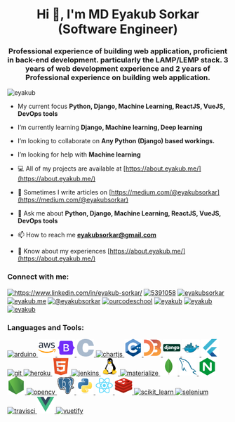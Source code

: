 <h1 align="center">Hi 👋, I'm MD Eyakub Sorkar (Software Engineer)</h1> 
<h3 align="center">Professional experience of building web application, proficient in back-end development. particularly the LAMP/LEMP stack. 3 years of web development experience and 2 years of Professional experience on building web application.</h3>

<p align="left"> <img src="https://komarev.com/ghpvc/?username=eyakub&label=Profile%20views&color=0e75b6&style=flat" alt="eyakub" /> </p>

- My current focus **Python, Django, Machine Learning, ReactJS, VueJS, DevOps tools**

- I’m currently learning **Django, Machine learning, Deep learning**

- I’m looking to collaborate on **Any Python (Django) based workings.**

- I’m looking for help with **Machine learning**

- 💻 All of my projects are available at [https://about.eyakub.me/](https://about.eyakub.me/)

- 📝 Sometimes I write articles on [https://medium.com/@eyakubsorkar](https://medium.com/@eyakubsorkar)

- 💬 Ask me about **Python, Django, Machine Learning, ReactJS, VueJS, DevOps tools**

- 📫 How to reach me **eyakubsorkar@gmail.com**

- 📄 Know about my experiences [https://about.eyakub.me/](https://about.eyakub.me/)

<!-- ### Blogs posts -->
<!-- BLOG-POST-LIST:START -->
<!-- BLOG-POST-LIST:END -->

<h3 align="left">Connect with me:</h3>
<p align="left">
<!-- <a href="https://codepen.io/eyakub" target="blank"><img align="center" src="https://cdn.jsdelivr.net/npm/simple-icons@3.0.1/icons/codepen.svg" alt="eyakub" height="30" width="40" /></a> -->
<!-- <a href="https://dev.to/https://dev.to/eyakub" target="blank"><img align="center" src="https://cdn.jsdelivr.net/npm/simple-icons@3.0.1/icons/dev-dot-to.svg" alt="https://dev.to/eyakub" height="30" width="40" /></a> -->
<a href="https://linkedin.com/in/https://www.linkedin.com/in/eyakub-sorkar/" target="blank"><img align="center" src="https://cdn.jsdelivr.net/npm/simple-icons@3.0.1/icons/linkedin.svg" alt="https://www.linkedin.com/in/eyakub-sorkar/" height="30" width="40" /></a>
<a href="https://stackoverflow.com/users/5391058" target="blank"><img align="center" src="https://cdn.jsdelivr.net/npm/simple-icons@3.0.1/icons/stackoverflow.svg" alt="5391058" height="30" width="40" /></a>
<!-- <a href="https://codesandbox.com/eyakub sorkar" target="blank"><img align="center" src="https://cdn.jsdelivr.net/npm/simple-icons@3.0.1/icons/codesandbox.svg" alt="eyakub sorkar" height="30" width="40" /></a> -->
<a href="https://kaggle.com/eyakubsorkar" target="blank"><img align="center" src="https://cdn.jsdelivr.net/npm/simple-icons@3.0.1/icons/kaggle.svg" alt="eyakubsorkar" height="30" width="40" /></a>
<a href="https://instagram.com/eyakub.me" target="blank"><img align="center" src="https://cdn.jsdelivr.net/npm/simple-icons@3.0.1/icons/instagram.svg" alt="eyakub.me" height="30" width="40" /></a>
<a href="https://medium.com/@eyakubsorkar" target="blank"><img align="center" src="https://cdn.jsdelivr.net/npm/simple-icons@3.0.1/icons/medium.svg" alt="@eyakubsorkar" height="30" width="40" /></a>
<a href="https://www.youtube.com/c/ourcodeschool" target="blank"><img align="center" src="https://cdn.jsdelivr.net/npm/simple-icons@3.0.1/icons/youtube.svg" alt="ourcodeschool" height="30" width="40" /></a>
<!-- <a href="https://www.codechef.com/users/eyakub" target="blank"><img align="center" src="https://cdn.jsdelivr.net/npm/simple-icons@3.1.0/icons/codechef.svg" alt="eyakub" height="30" width="40" /></a> -->
<a href="https://www.hackerrank.com/eyakub" target="blank"><img align="center" src="https://cdn.jsdelivr.net/npm/simple-icons@3.0.1/icons/hackerrank.svg" alt="eyakub" height="30" width="40" /></a>
<a href="https://codeforces.com/profile/eyakub" target="blank"><img align="center" src="https://cdn.jsdelivr.net/npm/simple-icons@3.0.1/icons/codeforces.svg" alt="eyakub" height="30" width="40" /></a>
<a href="https://www.leetcode.com/eyakub" target="blank"><img align="center" src="https://cdn.jsdelivr.net/npm/simple-icons@3.0.1/icons/leetcode.svg" alt="eyakub" height="30" width="40" /></a>
<!-- <a href="https://www.hackerearth.com/@eyakubsorkar" target="blank"><img align="center" src="https://cdn.jsdelivr.net/npm/simple-icons@3.0.1/icons/hackerearth.svg" alt="@eyakubsorkar" height="30" width="40" /></a> -->
<!-- <a href="https://www.topcoder.com/members/eyakub_sorkar" target="blank"><img align="center" src="https://cdn.jsdelivr.net/npm/simple-icons@3.0.1/icons/topcoder.svg" alt="eyakub_sorkar" height="30" width="40" /></a> -->
</p>

<h3 align="left">Languages and Tools:</h3>
<p align="left"> <a href="https://www.arduino.cc/" target="_blank"> <img src="https://cdn.worldvectorlogo.com/logos/arduino-1.svg" alt="arduino" width="40" height="40"/> </a> <a href="https://aws.amazon.com" target="_blank"> <img src="https://raw.githubusercontent.com/devicons/devicon/master/icons/amazonwebservices/amazonwebservices-original.svg" alt="aws" width="40" height="40"/> </a> <a href="https://getbootstrap.com" target="_blank"> <img src="https://raw.githubusercontent.com/devicons/devicon/master/icons/bootstrap/bootstrap-plain.svg" alt="bootstrap" width="40" height="40"/> </a> <a href="https://www.cprogramming.com/" target="_blank"> <img src="https://github.com/devicons/devicon/blob/master/icons/c/c-original.svg" alt="c" width="40" height="40"/> </a> <a href="https://www.chartjs.org" target="_blank"> <img src="https://www.chartjs.org/media/logo-title.svg" alt="chartjs" width="40" height="40"/> </a> <a href="https://www.w3schools.com/cpp/" target="_blank"> <img src="https://github.com/devicons/devicon/blob/master/icons/cplusplus/cplusplus-original.svg" alt="cplusplus" width="40" height="40"/> </a> <a href="https://d3js.org/" target="_blank"> <img src="https://github.com/devicons/devicon/blob/master/icons/d3js/d3js-original.svg" alt="d3js" width="40" height="40"/> </a> <a href="https://www.djangoproject.com/" target="_blank"> <img src="https://github.com/devicons/devicon/blob/master/icons/django/django-original.svg" alt="django" width="40" height="40"/> </a> <a href="https://www.docker.com/" target="_blank"> <img src="https://raw.githubusercontent.com/devicons/devicon/master/icons/docker/docker-original.svg" alt="docker" width="40" height="40"/> </a> <a href="https://flutter.dev" target="_blank"> <img src="https://github.com/devicons/devicon/blob/master/icons/flutter/flutter-original.svg" alt="flutter" width="40" height="40"/> </a> <a href="https://git-scm.com/" target="_blank"> <img src="https://www.vectorlogo.zone/logos/git-scm/git-scm-icon.svg" alt="git" width="40" height="40"/> </a> <a href="https://heroku.com" target="_blank"> <img src="https://www.vectorlogo.zone/logos/heroku/heroku-icon.svg" alt="heroku" width="40" height="40"/> </a> <a href="https://www.w3.org/html/" target="_blank"> <img src="https://github.com/devicons/devicon/blob/master/icons/html5/html5-original.svg" alt="html5" width="40" height="40"/> </a> <a href="https://www.jenkins.io" target="_blank"> <img src="https://www.vectorlogo.zone/logos/jenkins/jenkins-icon.svg" alt="jenkins" width="40" height="40"/> </a> <a href="https://www.linux.org/" target="_blank"> <img src="https://github.com/devicons/devicon/blob/master/icons/linux/linux-original.svg" alt="linux" width="40" height="40"/> </a> <a href="https://materializecss.com/" target="_blank"> <img src="https://raw.githubusercontent.com/prplx/svg-logos/5585531d45d294869c4eaab4d7cf2e9c167710a9/svg/materialize.svg" alt="materialize" width="40" height="40"/> </a> <a href="https://www.mongodb.com/" target="_blank"> <img src="https://github.com/devicons/devicon/blob/master/icons/mongodb/mongodb-original.svg" alt="mongodb" width="40" height="40"/> </a> <a href="https://www.mysql.com/" target="_blank"> <img src="https://github.com/devicons/devicon/blob/master/icons/mysql/mysql-original.svg" alt="mysql" width="40" height="40"/> </a> <a href="https://www.nginx.com" target="_blank"> <img src="https://github.com/devicons/devicon/blob/master/icons/nginx/nginx-original.svg" alt="nginx" width="40" height="40"/> </a> <a href="https://nodejs.org" target="_blank"> <img src="https://github.com/devicons/devicon/blob/master/icons/nodejs/nodejs-original.svg" alt="nodejs" width="40" height="40"/> </a> <a href="https://opencv.org/" target="_blank"> <img src="https://www.vectorlogo.zone/logos/opencv/opencv-icon.svg" alt="opencv" width="40" height="40"/> </a> <a href="https://www.postgresql.org" target="_blank"> <img src="https://github.com/devicons/devicon/blob/master/icons/postgresql/postgresql-original.svg" alt="postgresql" width="40" height="40"/> </a> <a href="https://www.python.org" target="_blank"> <img src="https://github.com/devicons/devicon/blob/master/icons/python/python-original.svg" alt="python" width="40" height="40"/> </a> <a href="https://reactjs.org/" target="_blank"> <img src="https://github.com/devicons/devicon/blob/master/icons/react/react-original.svg" alt="react" width="40" height="40"/> </a> <a href="https://redis.io" target="_blank"> <img src="https://github.com/devicons/devicon/blob/master/icons/redis/redis-original.svg" alt="redis" width="40" height="40"/> </a> <a href="https://scikit-learn.org/" target="_blank"> <img src="https://upload.wikimedia.org/wikipedia/commons/0/05/Scikit_learn_logo_small.svg" alt="scikit_learn" width="40" height="40"/> </a> <a href="https://www.selenium.dev" target="_blank"> <img src="https://raw.githubusercontent.com/detain/svg-logos/780f25886640cef088af994181646db2f6b1a3f8/svg/selenium-logo.svg" alt="selenium" width="40" height="40"/> </a> <a href="https://travis-ci.org" target="_blank"> <img src="https://www.vectorlogo.zone/logos/travis-ci/travis-ci-icon.svg" alt="travisci" width="40" height="40"/> </a> <a href="https://vuejs.org/" target="_blank"> <img src="https://github.com/devicons/devicon/blob/master/icons/vuejs/vuejs-original.svg" alt="vuejs" width="40" height="40"/> </a> <a href="https://vuetifyjs.com/en/" target="_blank"> <img src="https://bestofjs.org/logos/vuetify.svg" alt="vuetify" width="40" height="40"/> </a> </p>

<!-- <p><img align="left" src="https://github-readme-stats.vercel.app/api/top-langs?username=eyakub&show_icons=true&locale=en&layout=compact" alt="eyakub" /></p> -->

<!--<p>&nbsp;<img align="center" src="https://github-readme-stats.vercel.app/api?username=eyakub&show_icons=true&locale=en" alt="eyakub" /></p> -->
